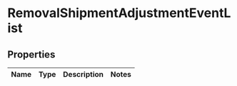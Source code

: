# RemovalShipmentAdjustmentEventList

## Properties
Name | Type | Description | Notes
------------ | ------------- | ------------- | -------------
